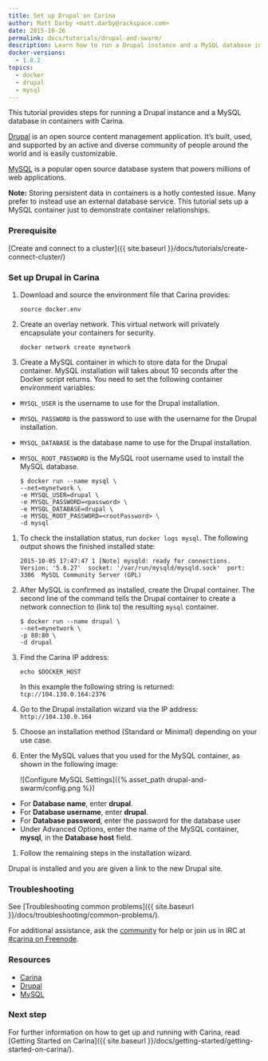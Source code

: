 ```yaml
---
title: Set up Drupal on Carina
author: Matt Darby <matt.darby@rackspace.com>
date: 2015-10-26
permalink: docs/tutorials/drupal-and-swarm/
description: Learn how to run a Drupal instance and a MySQL database in containers with Carina
docker-versions:
  - 1.8.2
topics:
  - docker
  - drupal
  - mysql
---
```


This tutorial provides steps for running a Drupal instance and a MySQL database in containers with Carina.

[Drupal](https://drupal.org) is an open source content management application. It’s built, used, and supported by an active and diverse community of people around the world and is easily customizable.

[MySQL](https://mysql.com) is a popular open source database system that powers millions of web applications.

**Note:** Storing persistent data in containers is a hotly contested issue. Many prefer to instead use an external database service. This tutorial sets up a MySQL container just to demonstrate container relationships.

### Prerequisite

[Create and connect to a cluster]({{ site.baseurl }}/docs/tutorials/create-connect-cluster/)

### Set up Drupal in Carina

1. Download and source the environment file that Carina provides:

    `source docker.env`

1. Create an overlay network. This virtual network will privately encapsulate your containers for security.

    `docker network create mynetwork`

1. Create a MySQL container in which to store data for the Drupal container. MySQL installation will takes about 10 seconds after the Docker script returns. You need to set the following container environment variables:
  * `MYSQL_USER` is the username to use for the Drupal installation.
  * `MYSQL_PASSWORD` is the password to use with the username for the Drupal installation.
  * `MYSQL_DATABASE` is the database name to use for the Drupal installation.
  * `MYSQL_ROOT_PASSWORD` is the MySQL root username used to install the MySQL database.

      ```
      $ docker run --name mysql \
      --net=mynetwork \
      -e MYSQL_USER=drupal \
      -e MYSQL_PASSWORD=<password> \
      -e MYSQL_DATABASE=drupal \
      -e MYSQL_ROOT_PASSWORD=<rootPassword> \
      -d mysql
      ```

1. To check the installation status, run `docker logs mysql`. The following output shows the finished installed state:

    ```
    2015-10-05 17:47:47 1 [Note] mysqld: ready for connections.
    Version: '5.6.27'  socket: '/var/run/mysqld/mysqld.sock'  port: 3306  MySQL Community Server (GPL)
    ```

1. After MySQL is confirmed as installed, create the Drupal container. The second line of the command tells the Drupal container to create a network connection to (link to) the resulting `mysql` container.

    ```
    $ docker run --name drupal \
    --net=mynetwork \
    -p 80:80 \
    -d drupal
    ```

1. Find the Carina IP address:

    `echo $DOCKER_HOST`

    In this example the following string is returned: `tcp://104.130.0.164:2376`

1. Go to the Drupal installation wizard via the IP address: `http://104.130.0.164`
1. Choose an installation method (Standard or Minimal) depending on your use case.
1. Enter the MySQL values that you used for the MySQL container, as shown in the following image:

    ![Configure MySQL Settings]({% asset_path drupal-and-swarm/config.png %})
  * For **Database name**, enter **drupal**.
  * For **Database username**, enter **drupal**.
  * For **Database password**, enter the password for the database user
  * Under Advanced Options, enter the name of the MySQL container, **mysql**, in the **Database host** field.

1. Follow the remaining steps in the installation wizard.

Drupal is installed and you are given a link to the new Drupal site.

### Troubleshooting

See [Troubleshooting common problems]({{ site.baseurl }}/docs/troubleshooting/common-problems/).

For additional assistance, ask the [community](https://community.getcarina.com/) for help or join us in IRC at [#carina on Freenode](http://webchat.freenode.net/?channels=carina).

### Resources

* [Carina](https://app.getcarina.com)
* [Drupal](https://drupal.org)
* [MySQL](https://mysql.com)

### Next step

For further information on how to get up and running with Carina, read [Getting Started on Carina]({{ site.baseurl }}/docs/getting-started/getting-started-on-carina/).
